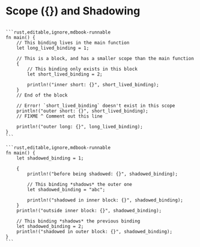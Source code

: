 # Scope ({}) and Shadowing

~~~admonish tip title="Variable bindings have a scope, and are constrained to live in a *block*. A block is a collection of statements enclosed by braces *{}*. " collapsible=true

```rust,editable,ignore,mdbook-runnable
fn main() {
    // This binding lives in the main function
    let long_lived_binding = 1;

    // This is a block, and has a smaller scope than the main function
    {
        // This binding only exists in this block
        let short_lived_binding = 2;

        println!("inner short: {}", short_lived_binding);
    }
    // End of the block

    // Error! `short_lived_binding` doesn't exist in this scope
    println!("outer short: {}", short_lived_binding);
    // FIXME ^ Comment out this line

    println!("outer long: {}", long_lived_binding);
}
```
~~~

~~~admonish tip title="Also, [variable shadowing][variable-shadow] is allowed." collapsible=true
```rust,editable,ignore,mdbook-runnable
fn main() {
    let shadowed_binding = 1;

    {
        println!("before being shadowed: {}", shadowed_binding);

        // This binding *shadows* the outer one
        let shadowed_binding = "abc";

        println!("shadowed in inner block: {}", shadowed_binding);
    }
    println!("outside inner block: {}", shadowed_binding);

    // This binding *shadows* the previous binding
    let shadowed_binding = 2;
    println!("shadowed in outer block: {}", shadowed_binding);
}
```
~~~

[variable-shadow]: https://en.wikipedia.org/wiki/Variable_shadowing
